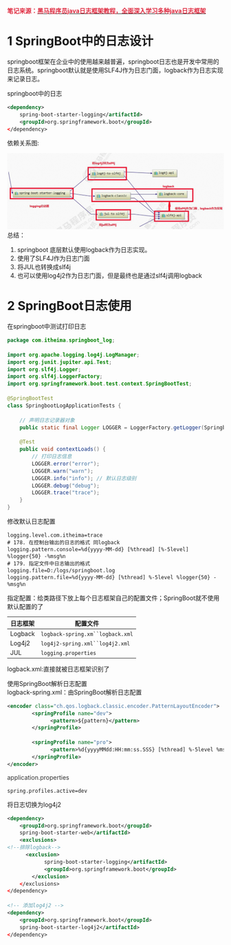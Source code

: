 **<font style="color:#DF2A3F;">笔记来源：</font>**[**<font style="color:#DF2A3F;">黑马程序员java日志框架教程，全面深入学习多种java日志框架</font>**](https://www.bilibili.com/video/BV1iJ411H74S/?p=10&spm_id_from=pageDriver&vd_source=e8046ccbdc793e09a75eb61fe8e84a30)

# 1 SpringBoot中的日志设计
springboot框架在企业中的使用越来越普遍，springboot日志也是开发中常用的日志系统。springboot默认就是使用SLF4J作为日志门面，logback作为日志实现来记录日志。 

springboot中的日志

```xml
<dependency>
    spring-boot-starter-logging</artifactId>
    <groupId>org.springframework.boot</groupId>
</dependency>
```

依赖关系图:

![](images/52.png)  
总结：

1. springboot 底层默认使用logback作为日志实现。
2. 使用了SLF4J作为日志门面
3. 将JUL也转换成slf4j
4. 也可以使用log4j2作为日志门面，但是最终也是通过slf4j调用logback

# 2 SpringBoot日志使用 
在springboot中测试打印日志

```java
package com.itheima.springboot_log;

import org.apache.logging.log4j.LogManager;
import org.junit.jupiter.api.Test;
import org.slf4j.Logger;
import org.slf4j.LoggerFactory;
import org.springframework.boot.test.context.SpringBootTest;

@SpringBootTest
class SpringbootLogApplicationTests {

    // 声明日志记录器对象
    public static final Logger LOGGER = LoggerFactory.getLogger(SpringbootLogApplicationTests.class);

    @Test
    public void contextLoads() {
        // 打印日志信息
        LOGGER.error("error");
        LOGGER.warn("warn");
        LOGGER.info("info"); // 默认日志级别
        LOGGER.debug("debug");
        LOGGER.trace("trace");
    }
}

```

修改默认日志配置

```properties
logging.level.com.itheima=trace
# 178. 在控制台输出的日志的格式 同logback
logging.pattern.console=%d{yyyy-MM-dd} [%thread] [%-5level] %logger{50} -%msg%n
# 179. 指定文件中日志输出的格式
logging.file=D:/logs/springboot.log
logging.pattern.file=%d{yyyy-MM-dd} [%thread] %-5level %logger{50} - %msg%n
```

指定配置：给类路径下放上每个日志框架自己的配置文件；SpringBoot就不使用默认配置的了

| 日志框架  | 配置文件 |
| --- | --- |
| Logback | `logback-spring.xm``logback.xml` |
| Log4j2 | `log4j2-spring.xml``log4j2.xml` |
| JUL | `logging.properties` |


logback.xml:直接就被日志框架识别了 

使用SpringBoot解析日志配置  
logback-spring.xml：由SpringBoot解析日志配置

```xml
<encoder class="ch.qos.logback.classic.encoder.PatternLayoutEncoder">
        <springProfile name="dev">
              <pattern>${pattern}</pattern>
        </springProfile>
  
        <springProfile name="pro">
              <pattern>%d{yyyyMMdd:HH:mm:ss.SSS} [%thread] %-5level %msg%n</pattern>
        </springProfile>
</encoder>
```

 <font style="color:rgb(20.000000%, 20.000000%, 20.000000%);">application.properties </font>

```properties
spring.profiles.active=dev
```

将日志切换为log4j2

```xml
<dependency>
    <groupId>org.springframework.boot</groupId>
  	spring-boot-starter-web</artifactId>
    <exclusions>
<!--排除logback--> 
      <exclusion>
            spring-boot-starter-logging</artifactId>
            <groupId>org.springframework.boot</groupId>
        </exclusion>
    </exclusions>
</dependency>

<!-- 添加log4j2 --> 
<dependency>
    <groupId>org.springframework.boot</groupId>
    spring-boot-starter-log4j2</artifactId>
</dependency>
  
```

